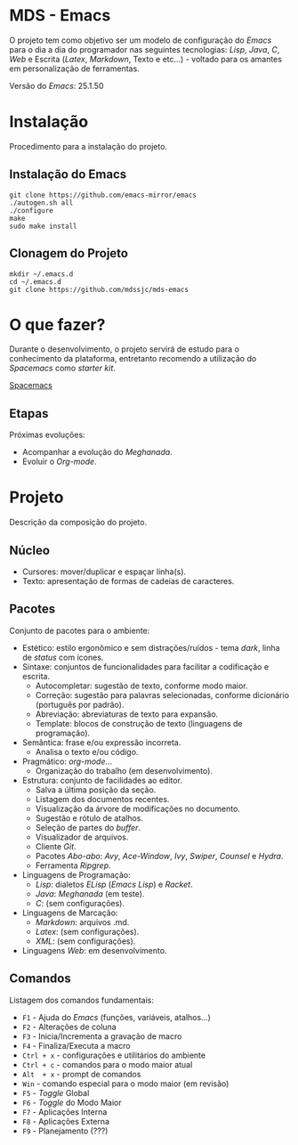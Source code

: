 # MDS - Emacs

O projeto tem como objetivo ser um modelo de configuração do *Emacs* para o dia a dia do programador nas seguintes tecnologias: *Lisp*, *Java*, *C*, *Web* e Escrita (*Latex*, *Markdown*, Texto e etc...) - voltado para os amantes em personalização de ferramentas.

Versão do *Emacs*: 25.1.50

# Instalação

Procedimento para a instalação do projeto.

## Instalação do Emacs

```
git clone https://github.com/emacs-mirror/emacs
./autogen.sh all
./configure
make
sudo make install
```

## Clonagem do Projeto

```
mkdir ~/.emacs.d
cd ~/.emacs.d
git clone https://github.com/mdssjc/mds-emacs
```

# O que fazer?

Durante o desenvolvimento, o projeto servirá de estudo para o conhecimento da plataforma, entretanto recomendo a utilização do *Spacemacs* como *starter kit*.

[Spacemacs](https://github.com/syl20bnr/spacemacs)

## Etapas

Próximas evoluções:

* Acompanhar a evolução do *Meghanada*.
* Evoluir o *Org-mode*.

# Projeto

Descrição da composição do projeto.

## Núcleo

* Cursores: mover/duplicar e espaçar linha(s).
* Texto: apresentação de formas de cadeias de caracteres.

## Pacotes

Conjunto de pacotes para o ambiente:

* Estético: estilo ergonômico e sem distrações/ruídos - tema *dark*, linha de *status* com ícones.
* Sintaxe: conjuntos de funcionalidades para facilitar a codificação e escrita.
   * Autocompletar: sugestão de texto, conforme modo maior.
   * Correção: sugestão para palavras selecionadas, conforme dicionário (português por padrão).
   * Abreviação: abreviaturas de texto para expansão.
   * Template: blocos de construção de texto (linguagens de programação).
* Semântica: frase e/ou expressão incorreta.
   * Analisa o texto e/ou código.
* Pragmático: *org-mode*...
   * Organização do trabalho (em desenvolvimento).
* Estrutura: conjunto de facilidades ao editor.
   * Salva a última posição da seção.
   * Listagem dos documentos recentes.
   * Visualização da árvore de modificações no documento.
   * Sugestão e rótulo de atalhos.
   * Seleção de partes do *buffer*.
   * Visualizador de arquivos.
   * Cliente *Git*.
   * Pacotes *Abo-abo*: *Avy*, *Ace-Window*, *Ivy*, *Swiper*, *Counsel* e *Hydra*.
   * Ferramenta *Ripgrep*.
* Linguagens de Programação:
   * *Lisp*: dialetos *ELisp* (*Emacs Lisp*) e *Racket*.
   * *Java*: *Meghanada* (em teste).
   * *C*: (sem configurações).
* Linguagens de Marcação:
   * *Markdown*: arquivos .md.
   * *Latex*: (sem configurações).
   * *XML*: (sem configurações).
* Linguagens *Web*: em desenvolvimento.

## Comandos

Listagem dos comandos fundamentais:

* `F1` - Ajuda do *Emacs* (funções, variáveis, atalhos...)
* `F2` - Alterações de coluna
* `F3` - Inicia/Incrementa a gravação de macro
* `F4` - Finaliza/Executa a macro
* `Ctrl + x` - configurações e utilitários do ambiente
* `Ctrl + c` - comandos para o modo maior atual
* `Alt  + x` - prompt de comandos
* `Win` - comando especial para o modo maior (em revisão)
* `F5` - *Toggle* Global
* `F6` - *Toggle* do Modo Maior
* `F7` - Aplicações Interna
* `F8` - Aplicações Externa
* `F9` - Planejamento (???)
